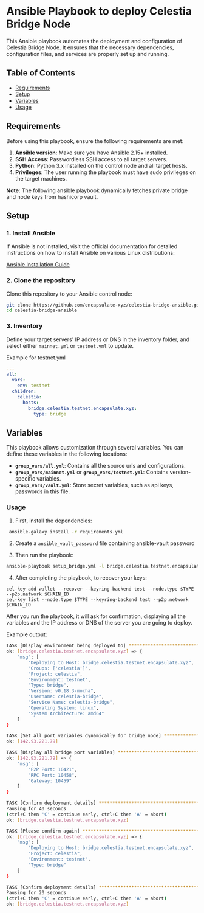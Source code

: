 # Ansible Playbook to deploy Celestia Bridge Node

This Ansible playbook automates the deployment and configuration of Celestia Bridge Node. It ensures that the necessary dependencies, configuration files, and services are properly set up and running.

## Table of Contents

- [Requirements](#requirements)
- [Setup](#setup)
- [Variables](#variables)
- [Usage](#usage)

## Requirements

Before using this playbook, ensure the following requirements are met:

1. **Ansible version**: Make sure you have Ansible 2.15+ installed.
2. **SSH Access**: Passwordless SSH access to all target servers.
3. **Python**: Python 3.x installed on the control node and all target hosts.
4. **Privileges**: The user running the playbook must have sudo privileges on the target machines.

**Note**: The following ansible playbook dynamically fetches private bridge and node keys from hashicorp vault. 

## Setup

### 1. Install Ansible

If Ansible is not installed, visit the official documentation for detailed instructions on how to install Ansible on various Linux distributions:

[Ansible Installation Guide](https://docs.ansible.com/ansible/latest/installation_guide/installation_distros.html)


### 2. Clone the repository

Clone this repository to your Ansible control node:

```bash
git clone https://github.com/encapsulate-xyz/celestia-bridge-ansible.git
cd celestia-bridge-ansible
```

### 3. Inventory

Define your target servers' IP address or DNS in the inventory folder, and select either `mainnet.yml` or `testnet.yml` to update.

Example for testnet.yml

```yaml
---
all:
  vars:
    env: testnet
  children:
    celestia:
      hosts:
        bridge.celestia.testnet.encapsulate.xyz:
          type: bridge
```

## Variables

This playbook allows customization through several variables. You can define these variables in the following locations:

- **`group_vars/all.yml`**: Contains all the source urls and configurations.
- **`group_vars/mainnet.yml`** or **`group_vars/testnet.yml`**: Contains version-specific variables.
- **`group_vars/vault.yml`**: Store secret variables, such as api keys, passwords in this file.

### Usage

1. First, install the dependencies:

  ```bash
   ansible-galaxy install -r requirements.yml
  ```

2. Create a `ansible_vault_password` file containing ansible-vault password

3. Then run the playbook:

  ```bash
  ansible-playbook setup_bridge.yml -l bridge.celestia.testnet.encapsulate.xyz
  ```
4. After completing the playbook, to recover your keys:

```
cel-key add wallet --recover --keyring-backend test --node.type $TYPE --p2p.network $CHAIN_ID
cel-key list --node.type $TYPE --keyring-backend test --p2p.network $CHAIN_ID
```
After you run the playbook, it will ask for confirmation, displaying all the variables and the IP address or DNS of the server you are going to deploy.

Example output:

```bash
TASK [Display environment being deployed to] ***************************************************************************************************
ok: [bridge.celestia.testnet.encapsulate.xyz] => {
    "msg": [
        "Deploying to Host: bridge.celestia.testnet.encapsulate.xyz",
        "Groups: ['celestia']",
        "Project: celestia",
        "Environment: testnet",
        "Type: bridge",
        "Version: v0.18.3-mocha",
        "Username: celestia-bridge",
        "Service Name: celestia-bridge",
        "Operating System: linux",
        "System Architecture: amd64"
    ]
}

TASK [Set all port variables dynamically for bridge node] ***************************************************************************************************************
ok: [142.93.221.79]

TASK [Display all bridge port variables] ********************************************************************************************************************************
ok: [142.93.221.79] => {
    "msg": [
        "P2P Port: 10421",
        "RPC Port: 10458",
        "Gateway: 10459"
    ]
}

TASK [Confirm deployment details] ********************************************************************************************************************
Pausing for 40 seconds
(ctrl+C then 'C' = continue early, ctrl+C then 'A' = abort)
ok: [bridge.celestia.testnet.encapsulate.xyz]

TASK [Please confirm again] ********************************************************************************************************************
ok: [bridge.celestia.testnet.encapsulate.xyz] => {
    "msg": [
        "Deploying to Host: bridge.celestia.testnet.encapsulate.xyz",
        "Project: celestia",
        "Environment: testnet",
        "Type: bridge"
    ]
}

TASK [Confirm deployment details] **************************************************************************************************************
Pausing for 20 seconds
(ctrl+C then 'C' = continue early, ctrl+C then 'A' = abort)
ok: [bridge.celestia.testnet.encapsulate.xyz]
```

